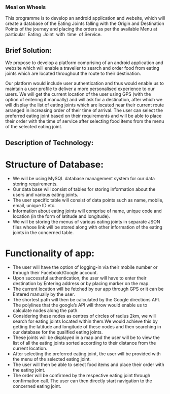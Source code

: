 ### Meal on Wheels
This programme is to develop an android application and website, which will create a database of the Eating Joints falling with the Origin and Destination Points of the journey and placing the orders as per the available Menu at particular​ ​ Eating​ ​ Joint​ ​ with​ ​ time​ ​ of​ ​ Service.

## Brief Solution:

We propose to develop a platform comprising of an android application and website which will enable a traveller to search and order food from eating joints which are located throughout the route to their destination. 

Our platform would include user authentication and thus would enable us to maintain a user profile to deliver a more personalised experience to our users. We will get the current location of the user using GPS (with the option of entering it manually) and will ask for a destination, after which we will display the list of eating joints which are located near their current route arranged in increasing order of their time of arrival. The user can select the preferred eating joint based on their requirements and will be able to place their order with the time of service after selecting food items from the menu of the selected eating joint. 


## Description of Technology:

# Structure of Database: 
* We will be using MySQL database management system for our data storing requirements. 
* Our data base will consist of tables for storing information about the users and various eating joints.
* The user specific table will consist of data points such as name, mobile, email, unique ID etc.
* Information about eating joints will comprise of name, unique code and location (in the form of latitude and longitude). 
* We will be storing the menus of various eating joints in separate JSON files whose link will be stored along with other     information of the eating joints in the concerned table.

# Functionality of app:
* The user will have the option of logging-in via their mobile number or through their Facebook/Google account.
* Upon successful authentication, the user will have to enter their destination by Entering address or by placing marker on  the map.
* The current location will be fetched by our app through GPS or it can be Entered manually by the user. 
* The shortest path will then be calculated by the Google directions API. The polylines that the google’s API will throw would enable us to calculate nodes along the path.
* Considering these nodes as centres of circles of radius 2km, we will search for eating joints located within them.We would achieve this by getting the latitude and longitude of these nodes and then searching in our database for the qualified eating joints. 
* These joints will be displayed in a map and the user will be to view the list of all the eating joints sorted according to their distance from the current location.
* After selecting the preferred eating joint, the user will be provided with the menu of the selected eating joint. 
* The user will then be able to select food items and place their order with the eating joint. 
* The order will be confirmed by the respective eating joint through confirmation call. The user can then directly start navigation to the concerned eating joint.
